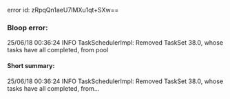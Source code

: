 error id: zRpqQn1aeU7lMXu1qt+SXw==
### Bloop error:

25/06/18 00:36:24 INFO TaskSchedulerImpl: Removed TaskSet 38.0, whose tasks have all completed, from pool
#### Short summary: 

25/06/18 00:36:24 INFO TaskSchedulerImpl: Removed TaskSet 38.0, whose tasks have all completed, from...